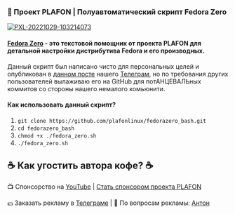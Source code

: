 ### 🚀 Проект PLAFON | Полуавтоматический скрипт Fedora Zero

<a href="https://ibb.co/mXc2LZ6"><img src="https://i.ibb.co/Sd3MhYR/PXL-20221029-103214073.jpg" alt="PXL-20221029-103214073" border="0"></a>

#### <a href="https://plafon.gitbook.io/fedora-zero/">Fedora Zero</a> - это текстовой помощник от проекта PLAFON для детальной настройки дистрибутива Fedora и его производных.

Данный скрипт был написано чисто для персональных целей и опубликован в <a href="https://t.me/plafonyoutube/3030">данном посте</a> нашего <a href="https://t.me/plafonyoutube">Телеграм</a>, но по требования других пользователей вылаживаю его на GitHub для потАНЦЕВАЛЬных коммитов со стороны нашего немалого комьюнити.

#### Как использовать данный скрипт?

01. `git clone https://github.com/plafonlinux/fedorazero_bash.git`
02. `cd fedorazero_bash`
03. `chmod +x ./fedora_zero.sh`
04. `./fedora_zero.sh`

## ☕ Как угостить автора кофе? ☕

📺 Спонсорство на [YouTube](https://bit.ly/3MHNzWa) | [Стать спонсором проекта PLAFON](https://bit.ly/3MHNzWa)

💵 Заказать рекламу в [Телеграме](https://t.me/plafonyoutube) | 💬 По вопросам рекламы: [Aнтон](https://t.me/Toxblh)
